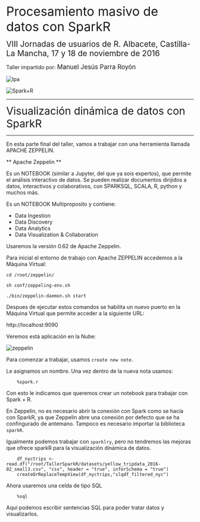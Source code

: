 
<span style='font-size:2.4em'>Procesamiento masivo de datos con SparkR</span>

<span style='font-size:1.5em'>VIII Jornadas de usuarios de R. Albacete, Castilla-La Mancha, 17 y 18 de noviembre de 2016</span>

Taller impartido por: <span style='font-size:1.2em'>Manuel Jesús Parra Royón</span>

![lpa](https://sites.google.com/site/manuparra/home/logoparty.png)


![Spark+R](https://sites.google.com/site/manuparra/home/SparkRlogo.png)

<HR>

<span style="font-size:2.0em">Visualización dinámica de datos con SparkR</span>
<HR>

En esta parte final del taller, vamos a trabajar con una herramienta llamada APACHE ZEPPELIN.

** Apache Zeppelin **

Es un NOTEBOOK  (similar a Jupyter, del que ya sois expertos), que permite el análisis interactivo de datos.
Se pueden realizar documentos dirijidos a datos, interactivos y colaborativos, con SPARKSQL, SCALA, R, python y muchos más.

Es un NOTEBOOK Multiproposito y contiene:

* Data Ingestion
* Data Discovery
* Data Analytics
* Data Visualization & Collaboration

Usaremos la versión 0.62 de Apache Zeppelin.

Para inicial el entorno de trabajo con Apache ZEPPELIN accedemos a la Máquina Virtual:


    cd /root/zeppelin/
    
    sh conf/zeppeling-env.sh
    
    ./bin/zeppelin-daemon.sh start

Despues de ejecutar estos comandos se habilita un nuevo puerto en la Máquina Virtual que permite acceder a la siguiente URL:

http://localhost:9090

Veremos está aplicación en la Nube:

![zeppelin](https://sites.google.com/site/manuparra/home/zeppelinb.png)

Para comenzar a trabajar, usamos ``create new note``. 

Le asignamos un nombre. Una vez dentro de la nueva nota usamos:

```
    %spark.r
```

Con esto le indicamos que queremos crear un notebook para trabajar con Spark + R.

En Zeppelin, no es necesario abrir la conexión con Spark como se hacía con SparkR, ya que Zeppelin abre una conexión por defecto que se ha confingurado de antemano. Tampoco es necesario importar la biblioteca `sparkR`.

Igualmente podemos trabajar con ``sparklry``, pero no tendremos las mejoras que ofrece sparkR para la visualización dinámica de datos.

```
    df_nyctrips <- read.df("/root/TallerSparkR/datasets/yellow_tripdata_2016-02_small3.csv", "csv", header = "true", inferSchema = "true")
    createOrReplaceTempView(df_nyctrips,"slqdf_filtered_nyc")
```


Ahora usaremos una celda de tipo SQL

```
    %sql 
```

Aquí podemos escribir sentencias SQL para poder tratar datos y visualizarlos.









```R

```
